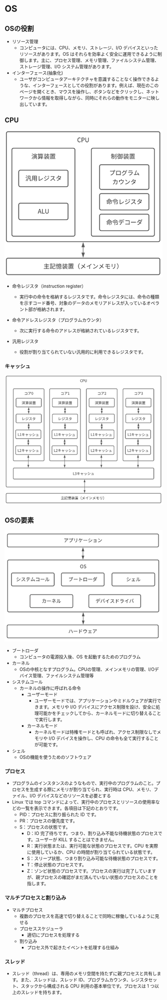 # OS

## OSの役割
- リソース管理
    - コンピュータには、CPU、メモリ、ストレージ、I/O デバイスといったリソースがあります。OS はそれらを効率よく安全に運用できるように制御します。主に、プロセス管理、メモリ管理、ファイルシステム管理、ストレージ管理、I/O システム管理があります。
- インターフェース(抽象化)
    - ユーザがコンピュータアーキテクチャを意識することなく操作できるような、インターフェースとしての役割があります。例えば、現在のこのページを開くとき、マウスを操作し、ボタンなどをクリックし、ネットワークから情報を取得しながら、同時にそれらの動作をモニターに映し出しています。

## CPU
![prototype](./image/register.png)
- 命令レジスタ（instruction register）
    - 実行中の命令を格納するレジスタです。命令レジスタには、命令の種類を示すコード番号、対象のデータのメモリアドレスが入っているオペラント部が格納されます。

- 命令アドレスレジスタ（プログラムカウンタ）
    - 次に実行する命令のアドレスが格納されているレジスタです。

- 汎用レジスタ
    - 役割が割り当てられていない汎用的に利用できるレジスタです。

### キャッシュ
![prototype](./image/cache.png)

## OSの要素
![prototype](./image/os-element.png)
- ブートローダ
    - コンピュータの電源投入後、OS を起動するためのプログラム
- カーネル
    - OSの中核となすプログラム。CPUの管理、メインメモリの管理、I/Oデバイス管理、ファイルシステム管理等
- システムコール
    - カーネルの操作に呼ばれる命令
        - ユーザーモード
            - ユーザーモードでは、アプリケーションやミドルウェアが実行できます。メモリや I/O デバイスにアクセス制限を設け、安全に処理可能かをチェックしてから、カーネルモードに切り替えることで実行します。
        - カーネルモード
            - カーネルモードは特権モードとも呼ばれ、アクセス制限なしでメモリや I/O デバイスを操作し、CPU の命令も全て実行することが可能です。
- シェル
    - OSの機能を使うためのソフトウェア

### プロセス
- プログラムのインスタンスのようなもので、実行中のプログラムのこと。プロセスを生成する際にメモリが割り当てられ、実行時は CPU、メモリ、ファイル、I/O デバイスなどのリソースを必要とする
- Linux では top コマンドによって、実行中のプロセスとリソースの使用率などの一覧を表示できます。各項目は下記のとおりです。
    - PID：プロセスに割り振られた ID です。 
    - PR：プロセスの優先度です。 
    - S：プロセスの状態です。
        - D：IO 完了待ちです。つまり、割り込み不能な待機状態のプロセスです。ユーザーが KILL することはできません。
        - R：実行状態または、実行可能な状態のプロセスです。CPU を実際に使用しているか、CPU の時間が割り当てられている状態です。
        - S：スリープ状態、つまり割り込み可能な待機状態のプロセスです。 
        - T：停止状態のプロセスです。 
        - Z：ゾンビ状態のプロセスです。プロセスの実行は完了していますが、親プロセスの確認がまだ済んでいない状態のプロセスのことを指します。

### マルチプロセスと割り込み
- マルチプロセス
    - 複数のプロセスを高速で切り替えることで同時に稼働しているように見せる
    - プロセススケジューラ
        - 適切にプロセスを処理する
    - 割り込み
        - プロセス外で起きたイベントを処理する仕組み
### スレッド
- スレッド（thread）は、専用のメモリ空間を持たずに親プロセスと共有します。また、スレッドは、スレッド ID、プログラムカウンタ、レジスタセット、スタックから構成される CPU 利用の基本単位です。プロセスは 1 つ以上のスレッドを持ちます。